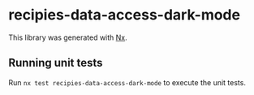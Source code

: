 # recipies-data-access-dark-mode

This library was generated with [Nx](https://nx.dev).

## Running unit tests

Run `nx test recipies-data-access-dark-mode` to execute the unit tests.
